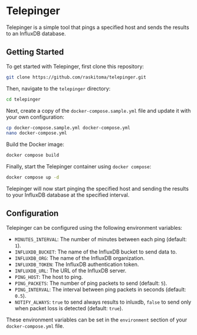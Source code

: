 # Telepinger

Telepinger is a simple tool that pings a specified host and sends the results to an InfluxDB database.

## Getting Started

To get started with Telepinger, first clone this repository:

```bash
git clone https://github.com/raskitoma/telepinger.git
```

Then, navigate to the `telepinger` directory:

```bash
cd telepinger 
```

Next, create a copy of the `docker-compose.sample.yml` file and update it with your own configuration:

```bash
cp docker-compose.sample.yml docker-compose.yml
nano docker-compose.yml
```

Build the Docker image:

```bash
docker compose build
```

Finally, start the Telepinger container using `docker compose`:

```bash
docker compose up -d
```

Telepinger will now start pinging the specified host and sending the results to your InfluxDB database at the specified interval.

## Configuration

Telepinger can be configured using the following environment variables:

- `MINUTES_INTERVAL`: The number of minutes between each ping (default: `1`).
- `INFLUXDB_BUCKET`: The name of the InfluxDB bucket to send data to.
- `INFLUXDB_ORG`: The name of the InfluxDB organization.
- `INFLUXDB_TOKEN`: The InfluxDB authentication token.
- `INFLUXDB_URL`: The URL of the InfluxDB server.
- `PING_HOST`: The host to ping.
- `PING_PACKETS`: The number of ping packets to send (default: `5`).
- `PING_INTERVAL`: The interval between ping packets in seconds (default: `0.5`).
- `NOTIFY_ALWAYS`: `true` to send always results to inluxdb, `false` to send only when packet loss is detected (default: `true`).

These environment variables can be set in the `environment` section of your `docker-compose.yml` file.

